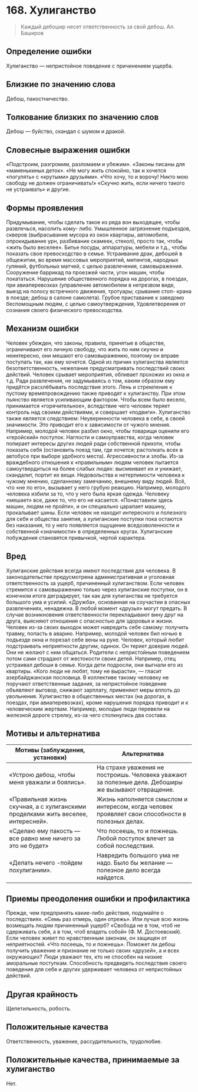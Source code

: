 # 168. Хулиганство
> Каждый дебошир несет ответственность за свой дебош.
Ал. Баширов

## Определение ошибки
Хулиганство — непристойное поведение с причинением ущерба.

## Близкие по значению слова
Дебош, пакостничество.

## Толкование близких по значению слов
Дебош — буйство, скандал с шумом и дракой.

## Словесные выражения ошибки
«Подстроим, разгромим, разломаем и убежим».
«Законы писаны для «маменькиных деток».
«Не могу жить спокойно, так и хочется «погулять» с «крутыми» друзьями».
«Что хочу, то и ворочу! Никто мою свободу не должен ограничивать!»
«Скучно жить, если ничего такого не устраивать» и другие.

## Формы проявления
Придумывание, чтобы сделать такое из ряда вон выходящее, чтобы развлечься, насолить кому- либо.
Умышленное загрязнение подъездов, скверов (выбрасывание мусора из окон квартиры, автомобиля, опрокидывание урн, разбивание скамеек, стекол), просто так, чтобы «жить было веселее».
Битье посуды, аппаратуры, мебели и т.д., чтобы показать свое превосходство в семье.
Устраивание драк, дебошей в общежитии, во время массовых мероприятий, митингов, народных гуляний, футбольных матчей, с целью развлечения, самовыражения.
Сооружение баррикад па проезжей части, угон машин, чтобы покататься.
Нарушение общественного порядка на дорогах, в поездах, при авиаперевозках (управление автомобилем в нетрезвом виде, выезд на полосу встречного движения, тротуары; срывание стоп- крана в поезде; дебош в салоне самолета).
Грубое приставание к заведомо беспомощным людям, с целью самоутверждения,
Удовлетворения от сознания своего физического превосходства.

## Механизм ошибки
Человек убежден, что законы, правила, принятые в обществе, ограничивают его личную свободу, что жить по ним скучно и неинтересно, они мешают его самовыражению, поэтому он вправе поступать так, как ему хочется.
Одной из причин хулиганства является безответственность, нежелание предусматривать последствий своих действий. Человек срывает мероприятия, обливает прохожих из окна и т.д. Ради развлечения, не задумываясь о том, каким образом ему придётся расхлёбывать последствия этого.
Лень и стремление к пустому времяпровождению также приводят к хулиганству. При этом пьянство является усиливающим фактором. Чтобы всем было весело, принимается «горячительное», вследствие чего человек теряет контроль над своими действиями, и совершает «подвиги».
Хулиганство также является следствием:
Неуверенности человека в себе, в своей значимости. Это приводит его к зависимости от чужого мнения. Например, молодой человек разбил окно, чтобы товарищи оценили его «геройский» поступок.
Наглости и самоуправства, когда человек попирает интересы других людей ради собственной прихоти, чтобы показать себя (остановить поезд там, где хочется; растолкать всех в автобусе при выборе удобного места).
Агрессивности и злобы. Из-за враждебного отношения к «правильным» людям человек пытается самоутвердиться на более слабых людях: высмеивает их и унижает, скандалит, портит их вещи.
Недовольства и нетерпимости человека к чужому мнению, сделанному замечанию, внешнему виду людей. Всё, что «не по его», вызывает у него грубую реакцию. Например, молодого человека избили за то, что у него была яркая одежда. Человеку «мешает» все, даже то, что его не касается. «Понаставили здесь машин, людям не пройти», и он специально царапает машину, прокалывает шины.
Если человек не находит интересного и полезного для себя и общества занятия, а хулиганские поступки пока остаются без наказания, то у него появляется ощущение вседозволенности и собственной «значимости» в определенных кругах. Хулиганские побуждения становятся привычкой, чертой характера.

## Вред
Хулиганские действия всегда имеют последствия для человека. В законодательстве предусмотрена административная и уголовная ответственность за ущерб, причиненный хулиганством.
Если человек стремится к самовыражению только через хулиганские поступки, он в конечном итоге деградирует, так как для хулиганства не требуется большого ума и усилий.
«Дружба», основанная на соучастии в опасных развлечениях, ненадежна. В любой момент «друзья» могут предать. В случае возникновения ответственности перекладывают вину друг на друга, выясняют отношения с опасностью для здоровья и жизни.
Человек из-за своих выходок может навредить себе самому: получить травму, попасть в аварию. Например, молодой человек бил ночью в подъезде окна и порезал себе вены на руке.
Человек, который любит подстраивать неприятности другим, одинок. Он теряет доверие людей. Они не желают с ним общаться.
Родители с непристойным поведением потом сами страдают от жестокости своих детей. Например, отец устраивал дебоши в семье. Когда дети подросли, они выгнали его из квартиры.
«Кого люди не любят, тому не вырасти», — гласит азербайджанская пословица.
В коллективе такому человеку не поручают ответственные задания, за непристойное поведение объявляют выговор, снижают зарплату, применяют меры вплоть до увольнения.
Хулиганство в общественных местах (на дорогах, в поездах, при авиаперевозках), кроме нарушения порядка приводит и к человеческим жертвам. Например, молодые люди перевели на железной дороге стрелку, из-за чего столкнулись два состава.

## Мотивы и альтернатива
Мотивы (заблуждения, установки) | Альтернатива
---|---
«Устрою дебош, чтобы меня уважали и боялись».	| На страхе уважения не построишь. Человека уважают за полезные дела. Дебоширы же вызывают отвращение.
«Правильная жизнь скучная, а с хулиганскими проделками жить веселее, интересней».	| Жизнь наполняется смыслом и интересом, когда человек проявляет свои способности в полезных делах.
«Сделаю ему пакость — все равно мне ничего за это не будет»	| Что посеешь, то и пожнешь. Любой поступок влечет за собой последствия.
«Делать нечего -пойдем похулиганим».	| Навредить большого ума не надо. Было бы желание — полезное дело всегда найдется.

## Приемы преодоления ошибки и профилактика
Прежде, чем предпринять какие-либо действия, подумайте о последствиях. «Семь раз отмерь, один отрежь». Или лучше всю жизнь возмещать людям причиненный ущерб?
«Свобода не в том, чтоб не сдерживать себя, а в том, чтоб владеть собой» (Ф. М. Достоевский). Если человек живет по нравственным законам, он защищен от неприятностей. «Что посеешь, то и пожнешь».
Поможет ли дебош получить уважение и признание не только своих «друзей», а и всех окружающих?
Люди уважают тех, кто не способен на низкие аморальные поступкам.
Способность предвидеть последствия своего поведения для себя и других удерживает человека от непристойных действий.

## Другая крайность 
Щепетильность, робость.

## Положительные качества 
Ответственность, уважение, рассудительность, трудолюбие.

## Положительные качества, принимаемые за хулиганство 
Нет.
 
